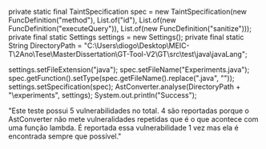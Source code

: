 private static final TaintSpecification spec = new TaintSpecification(new FuncDefinition("method"), List.of("id"), List.of(new FuncDefinition("executeQuery")), List.of(new FuncDefinition("sanitize")));
private final static Settings settings = new Settings();
private final static String DirectoryPath = "C:\\Users\\diogo\\Desktop\\MEIC-T\\2Ano\\Tese\\MasterDissertation\\GT-Tool-V2\\GT\\src\\test\\java\\javaLang";

settings.setFileExtension("java");
spec.setFileName("Experiments.java");
spec.getFunction().setType(spec.getFileName().replace(".java", ""));
settings.setSpecification(spec);
AstConverter.analyse(DirectoryPath + "\\experiments", settings);
System.out.println("Success");

"Este teste possui 5 vulnerabilidades no total. 4 são reportadas porque o AstConverter não mete vulneralidades repetidas que é o que acontece com uma função lambda. É reportada essa vulnerabilidade 1 vez mas ela é encontrada sempre que possível."
